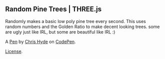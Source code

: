 Random Pine Trees | THREE.js
----------------------------
Randomly makes a basic low poly pine tree every second.  This uses random numbers and the Golden Ratio to make decent looking trees.  some are ugly just like IRL, but some are beautiful like IRL :)

A [Pen](https://codepen.io/chyde/pen/PzpadZ) by [Chris Hyde](https://codepen.io/chyde) on [CodePen](https://codepen.io).

[License](https://codepen.io/chyde/pen/PzpadZ/license).
